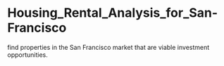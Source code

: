 # Housing_Rental_Analysis_for_San-Francisco
find properties in the San Francisco market that are viable investment opportunities.
